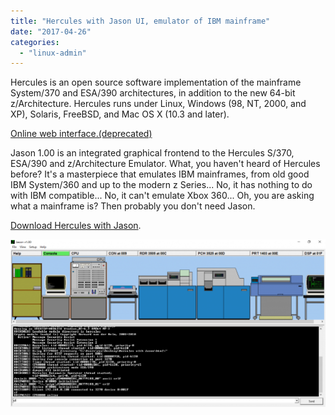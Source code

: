 ```yaml
---
title: "Hercules with Jason UI, emulator of IBM mainframe"
date: "2017-04-26"
categories: 
  - "linux-admin"
---
```


Hercules is an open source software implementation of the mainframe System/370 and ESA/390 architectures, in addition to the new 64-bit z/Architecture. Hercules runs under Linux, Windows (98, NT, 2000, and XP), Solaris, FreeBSD, and Mac OS X (10.3 and later).

[Online web interface.(deprecated)](http://lofyer.org:8081/)

Jason 1.00 is an integrated graphical frontend to the Hercules S/370, ESA/390 and z/Architecture Emulator. What, you haven't heard of Hercules before? It's a masterpiece that emulates IBM mainframes, from old good IBM System/360 and up to the modern z Series... No, it has nothing to do with IBM compatible... No, it can't emulate Xbox 360... Oh, you are asking what a mainframe is? Then probably you don't need Jason.

[Download Hercules with Jason](https://blog.lofyer.org/wp-content/uploads/Hercules-with-Jason.zip).

[![](images/QQ截图20170426111158-1024x545.png)](https://blog.lofyer.org/wp-content/uploads/QQ截图20170426111158.png)
